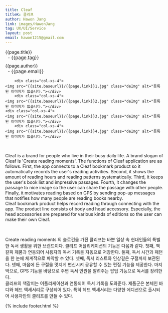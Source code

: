 ```yaml
---
title: Cleaf
titleK: 클리프
author: Hawon Jang
link: images/HawonJang
tag: UX/UI/Service
layout: post
email: hawon1215@gmail.com
---	
```


<div class="container">

<div class="deDep">
{{page.title}}<br>
<p style="font-size:15px; margin:0px; padding:0px 0px 0px 8px; margin:0px 0px 8px 0px;">- {{page.tag}}</p>
{{page.author}}<br>
<p style="font-size:15px; margin:0px; padding:0px 0px 0px 8px;">- {{page.email}}</p>
</div>


<div class="row" class="imgcolor">
	
		<div class="col-xs-4">
	<img src="{{site.baseurl}}/{{page.link}}1.jpg" class="deImg" alt="등록된 이미지가 없습니다."></div>
		<div class="col-xs-4">
	<img src="{{site.baseurl}}/{{page.link}}2.jpg" class="deImg" alt="등록된 이미지가 없습니다."></div>
	<div class="col-xs-4">
	<img src="{{site.baseurl}}/{{page.link}}3.jpg" class="deImg" alt="등록된 이미지가 없습니다."></div>
		<div class="col-xs-4">
	<img src="{{site.baseurl}}/{{page.link}}4.jpg" class="deImg" alt="등록된 이미지가 없습니다."></div>
	
</div>
<br>

<div class="det lato">


Cleaf is a brand for people who live in their busy daily life. A brand slogan of Cleaf is 'Create reading moments'. The functions of Cleaf application are as follows. First, the app connects to a Cleaf bookmark product so it automatically records the user's reading activities. Second, it shows the amount of reading hours and reading patterns systematically. Third, it keeps the user's book list and impressive passages. Fourth, it changes the passage to nice image so the user can share the passage with other people. Finally, it motivates reading based on GPS by sending pop-up messages that notifies how many people are reading books nearby.
<br>
Cleaf bookmark product helps record reading through connecting with the app. The product line consists of body and head accessory. Especially, the head accessories are prepared for various kinds of editions so the user can make their own Cleaf.



</div>

<br>

<div class="noto">

Create reading moments 의 슬로건을 가진 클리프는 바쁜 일상 속 현대인들의 특별한 독서 생활을 위한 브랜드이다. 클리프 어플리케이션의 기능은 다음과 같다. 첫째, 책갈피 제품과 연동되어 사용자의 독서 기록을 자동으로 저장한다. 둘째, 독서 시간과 패턴을 한 눈에 체계적으로 파악할 수 있다. 셋째, 독서 리스트와 인상깊은 구절까지 보관된다. 넷째, 마음에 든 구절을 멋지게 변신시켜 공유할 수 있는 편집 기능을 제공한다. 마지막으로, GPS 기능을 바탕으로 주변 독서 인원을 알려주는 팝업 기능으로 독서를 장려한다.
<br>
클리프의 책갈피는 어플리케이션과 연동되어 독서 기록을 도와준다. 제품군은 본체인 바디와 헤드 액세서리로 구성되어 있다. 특히 헤드 액세서리는 다양한 에디션으로 출시되어 사용자만의 클리프를 만들 수 있다.


</div>
{% include footer.html %} 